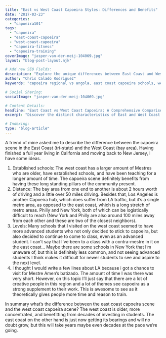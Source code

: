 ```yaml
---
title: "East vs West Coast Capoeira Styles: Differences and Benefits"
date: "2017-03-23"
categories:
  - "capoeira101"
tags:
  - "capoeira"
  - "east-coast-capoeira"
  - "west-coast-capoeira"
  - "capoeira-fitness"
  - "capoeira-training"
coverImage: "jasper-van-der-meij-104069.jpg"
layout: "blog-post-layout.njk"

# Add new SEO Fields:
description: "Explore the unique differences between East Coast and West Coast Capoeira. Discover styles, training methods, and find the best fit for you!"
author: "Chris Calado Rodriguez"
keywords: "capoeira regional vs angola, east coast capoeira schools, west coast capoeira training, capoeira fitness benefits, learn capoeira online, capoeira for beginners, capoeira styles comparison, capoeira cultural significance"

# Social Sharing:
socialImage: "jasper-van-der-meij-104069.jpg"

# Content Details:
headline: "East Coast vs West Coast Capoeira: A Comprehensive Comparison"
excerpt: "Discover the distinct characteristics of East and West Coast Capoeira styles, revealing their unique approaches to movement, music, and philosophy for a well-rounded understanding."

# Indexing:
type: "blog-article"
---
```


A friend of mine asked me to describe the difference between the capoeira scene in the East Coast (tri-state) and the West Coast (bay area). Having finished a full year living in California and moving back to New Jersey, I have some ideas.

1. Established schools: The west coast has a larger amount of Mestres who are older, have established schools, and have been teaching for a longer amount of time. The capoeira scene definitely benefits from having these long standing pillars of the community present.
2. Distance: The bay area from one end to another is about 2 hours worth of driving and a little over 50 miles driving. Besides that, Los Angeles is another Capoeira hub, which does suffer from LA traffic, but it’s a single metro area, as opposed to the east coast, which is a long stretch of metro areas. Philly and New York, both of which can be logistically difficult to reach (New York and Philly are also around 100 miles away from each other and these are two of the closest neighbors).
3. Levels: Many schools that I visited on the west coast seemed to have more advanced students who not only decided to stick to capoeira, but also decided to continue to come to class, even as an advanced student. I can’t say that I’ve been to a class with a contra-mestre in it on the east coast... Maybe there are some schools in New York that I’m unaware of, but this is definitely less common, and not seeing advanced students I think makes it difficult for newer students to see and aspire to the next level.
4. I thought I would write a few lines about LA because i got a chance to visit for Mestre Amen’s batizado. The amount of time I was there was very short. However, on this topic I’ll just say that there are a lot of creative people in this region and a lot of themes see capoeira as a strong supplement to their work. This is awesome to see as it theoretically gives people more time and reason to train.

In summary what’s the difference between the east coast capoeira scene and the west coast capoeira scene? The west coast is older, more concentrated, and benefitting from decades of investing in students. The east coast on the other hand is just now getting its bearings and will no doubt grow, but this will take years maybe even decades at the pace we’re going.